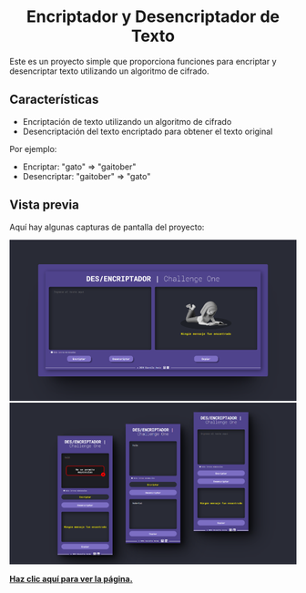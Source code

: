 <div align="center">

# Encriptador y Desencriptador de Texto

</div>

Este es un proyecto simple que proporciona funciones para encriptar y desencriptar texto utilizando un algoritmo de cifrado.

## Características

- Encriptación de texto utilizando un algoritmo de cifrado
- Desencriptación del texto encriptado para obtener el texto original

Por ejemplo:

- Encriptar: "gato" => "gaitober"
- Desencriptar: "gaitober" => "gato"

## Vista previa

Aquí hay algunas capturas de pantalla del proyecto:

<img src="img/escritorio.png" alt="escritorio" width="600px"/>
<img src="img/celular.png" alt="celular" width="600px"/>

**[Haz clic aquí para ver la página.](https://gianellannie.github.io/Challenge-One/)**
